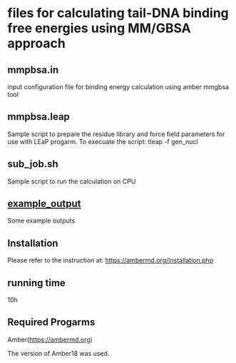 # files for calculating tail-DNA binding free energies using MM/GBSA approach

## mmpbsa.in
input configuration file for binding energy calculation using amber mmgbsa tool

## mmpbsa.leap

Sample script to prepare the residue library and force field parameters for use with LEaP progarm.
To execuate the script:
tleap -f gen_nucl

## sub_job.sh

Sample script to run the calculation on CPU

## [example_output](example_output)
Some example outputs

## Installation

Please refer to the instruction at: https://ambermd.org/Installation.php

## running time

10h

## Required Progarms

Amber(https://ambermd.org)

The version of Amber18 was used.
